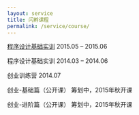 ```yaml
---
layout: service
title: 闪孵课程
permalink: /service/course/
---
```


[程序设计基础实训](/service/course/programming-practice-2015)  2015.05 – 2015.06

程序设计基础实训  2014.03 – 2014.06

创业训练营  2014.07

创业-基础篇（公开课）  筹划中，2015年秋开课

创业-进阶篇（公开课）  筹划中，2015年秋开课